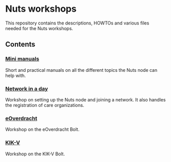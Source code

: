 # Nuts workshops

This repository contains the descriptions, HOWTOs and various files needed for the Nuts workshops.

## Contents

### [Mini manuals](./mini-manuals/)

Short and practical manuals on all the different topics the Nuts node can help with.

### [Network in a day](./network_in_a_day/)

Workshop on setting up the Nuts node and joining a network.
It also handles the registration of care organizations.

### [eOverdracht](./eOverdracht/)

Workshop on the eOverdracht Bolt.

### [KIK-V](./kik-v/)

Workshop on the KIK-V Bolt.
